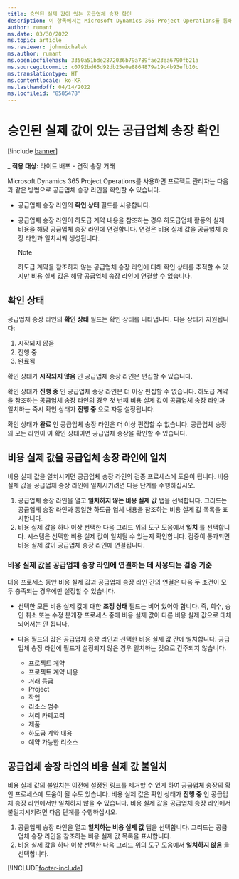 ```yaml
---
title: 승인된 실제 값이 있는 공급업체 송장 확인
description: 이 항목에서는 Microsoft Dynamics 365 Project Operations를 통해 프로젝트 관리자가 계약자가 작업을 수행하고 기록된 시간과 프로젝트 팀 구성원이 사용한 비용 및 자재로 승인된 실제 금액으로 공급업체 송장을 확인할 수 있는 방법에 대해 설명합니다.
author: rumant
ms.date: 03/30/2022
ms.topic: article
ms.reviewer: johnmichalak
ms.author: rumant
ms.openlocfilehash: 3350a51bde2872036b79a789fae23ea6790fb21a
ms.sourcegitcommit: c0792bd65d92db25e0e8864879a19c4b93efb10c
ms.translationtype: HT
ms.contentlocale: ko-KR
ms.lasthandoff: 04/14/2022
ms.locfileid: "8585478"
---
```

# <a name="verification-of-vendor-invoices-with-approved-actuals"></a>승인된 실제 값이 있는 공급업체 송장 확인

[!include [banner](../../includes/dataverse-preview.md)]

_ **적용 대상:** 라이트 배포 - 견적 송장 거래

Microsoft Dynamics 365 Project Operations를 사용하면 프로젝트 관리자는 다음과 같은 방법으로 공급업체 송장 라인을 확인할 수 있습니다.

- 공급업체 송장 라인의 **확인 상태** 필드를 사용합니다.
- 공급업체 송장 라인이 하도급 계약 내용을 참조하는 경우 하도급업체 활동의 실제 비용을 해당 공급업체 송장 라인에 연결합니다. 연결은 비용 실제 값을 공급업체 송장 라인과 일치시켜 생성됩니다.

    > [!NOTE]
    > 하도급 계약을 참조하지 않는 공급업체 송장 라인에 대해 확인 상태를 추적할 수 있지만 비용 실제 값은 해당 공급업체 송장 라인에 연결할 수 없습니다.

## <a name="verification-status"></a>확인 상태

공급업체 송장 라인의 **확인 상태** 필드는 확인 상태를 나타냅니다. 다음 상태가 지원됩니다:

1. 시작되지 않음
2. 진행 중
3. 완료됨

확인 상태가 **시작되지 않음** 인 공급업체 송장 라인은 편집할 수 있습니다.

확인 상태가 **진행 중** 인 공급업체 송장 라인은 더 이상 편집할 수 없습니다. 하도급 계약을 참조하는 공급업체 송장 라인의 경우 첫 번째 비용 실제 값이 공급업체 송장 라인과 일치하는 즉시 확인 상태가 **진행 중** 으로 자동 설정됩니다.

확인 상태가 **완료** 인 공급업체 송장 라인은 더 이상 편집할 수 없습니다. 공급업체 송장의 모든 라인이 이 확인 상태이면 공급업체 송장을 확인할 수 있습니다.

## <a name="match-cost-actuals-to-vendor-invoice-lines"></a>비용 실제 값을 공급업체 송장 라인에 일치

비용 실제 값을 일치시키면 공급업체 송장 라인의 검증 프로세스에 도움이 됩니다. 비용 실제 값을 공급업체 송장 라인에 일치시키려면 다음 단계를 수행하십시오.

1. 공급업체 송장 라인을 열고 **일치하지 않는 비용 실제 값** 탭을 선택합니다. 그리드는 공급업체 송장 라인과 동일한 하도급 업체 내용을 참조하는 비용 실제 값 목록을 표시합니다.
2. 비용 실제 값을 하나 이상 선택한 다음 그리드 위의 도구 모음에서 **일치** 를 선택합니다. 시스템은 선택한 비용 실제 값이 일치될 수 있는지 확인합니다. 검증이 통과되면 비용 실제 값이 공급업체 송장 라인에 연결됩니다.

### <a name="validation-criteria-that-are-used-to-link-cost-actuals-to-vendor-invoice-lines"></a>비용 실제 값을 공급업체 송장 라인에 연결하는 데 사용되는 검증 기준

대응 프로세스 동안 비용 실제 값과 공급업체 송장 라인 간의 연결은 다음 두 조건이 모두 충족되는 경우에만 설정할 수 있습니다.

- 선택한 모든 비용 실제 값에 대한 **조정 상태** 필드는 비어 있어야 합니다. 즉, 회수, 승인 취소 또는 수정 분개장 프로세스 중에 비용 실제 값이 다른 비용 실제 값으로 대체되어서는 안 됩니다.
- 다음 필드의 값은 공급업체 송장 라인과 선택한 비용 실제 값 간에 일치합니다. 공급업체 송장 라인에 필드가 설정되지 않은 경우 일치하는 것으로 간주되지 않습니다.

    - 프로젝트 계약
    - 프로젝트 계약 내용
    - 거래 등급
    - Project
    - 작업
    - 리소스 범주
    - 처리 카테고리
    - 제품
    - 하도급 계약 내용
    - 예약 가능한 리소스

## <a name="unmatch-cost-actuals-from-a-vendor-invoice-line"></a>공급업체 송장 라인의 비용 실제 값 불일치

비용 실제 값의 불일치는 이전에 설정된 링크를 제거할 수 있게 하여 공급업체 송장의 확인 프로세스에 도움이 될 수도 있습니다. 비용 실제 값은 확인 상태가 **진행 중** 인 공급업체 송장 라인에서만 일치하지 않을 수 있습니다. 비용 실제 값을 공급업체 송장 라인에서 불일치시키려면 다음 단계를 수행하십시오.

1. 공급업체 송장 라인을 열고 **일치하는 비용 실제 값** 탭을 선택합니다. 그리드는 공급업체 송장 라인을 참조하는 비용 실제 값 목록을 표시합니다.
2. 비용 실제 값을 하나 이상 선택한 다음 그리드 위의 도구 모음에서 **일치하지 않음** 을 선택합니다.

[!INCLUDE[footer-include](../../includes/footer-banner.md)]
